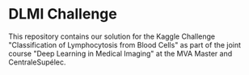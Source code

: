 # DLMI Challenge
This repository contains our solution for the Kaggle Challenge "Classification of Lymphocytosis from Blood Cells" as part of the joint course "Deep Learning in Medical Imaging" at the MVA Master and CentraleSupélec.
